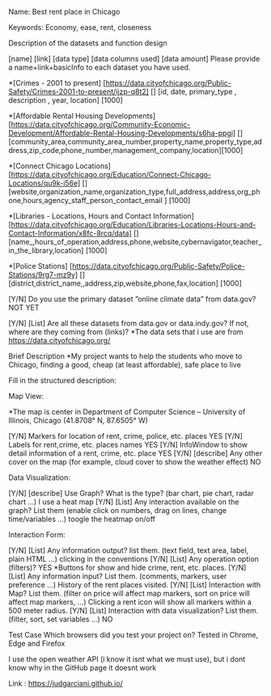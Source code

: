 
Name: Best rent place in Chicago

Keywords: Economy, ease, rent, closeness

Description of the datasets and function design

[name] [link] [data type] [data columns used] [data amount] Please provide a name+link+basicInfo to each dataset you have used.

*[Crimes - 2001 to present] [https://data.cityofchicago.org/Public-Safety/Crimes-2001-to-present/ijzp-q8t2] [] [id, date, primary_type , description , year, location] [1000]

*[Affordable Rental Housing Developments] [https://data.cityofchicago.org/Community-Economic-Development/Affordable-Rental-Housing-Developments/s6ha-ppgi] [] [community_area,community_area_number,property_name,property_type,address,zip_code,phone_number,management_company,location][1000]

*[Connect Chicago Locations] [https://data.cityofchicago.org/Education/Connect-Chicago-Locations/qu9k-i56e] [] [website,organization_name,organization_type,full_address,address,org_phone,hours,agency_staff_person_contact_email ] [1000]

*[Libraries - Locations, Hours and Contact Information] [https://data.cityofchicago.org/Education/Libraries-Locations-Hours-and-Contact-Information/x8fc-8rcq/data] [] [name_,hours_of_operation,address,phone,website,cybernavigator,teacher_in_the_library,location] [1000]

*[Police Stations] [https://data.cityofchicago.org/Public-Safety/Police-Stations/9rg7-mz9y] [] [district,district_name,,address,zip,website,phone,fax,location] [1000]


[Y/N] Do you use the primary dataset ”online climate data” from data.gov?  NOT YET

[Y/N] [List] Are all these datasets from data.gov or data.indy.gov? If not, where are they coming from (links)?
*The data sets that i use are from https://data.cityofchicago.org/


Brief Description
*My project wants to help the students who move to Chicago, finding a good, cheap (at least affordable), safe place to live


Fill in the structured description:

Map View:

*The map is center in Department of Computer Science – University of Illinois, Chicago (41.8708° N, 87.6505° W)

[Y/N] Markers for location of rent, crime, police, etc. places  YES
[Y/N] Labels for rent,crime, etc. places names YES
[Y/N] InfoWindow to show detail information of a rent, crime, etc. place YES
[Y/N] [describe] Any other cover on the map (for example, cloud cover to show the weather effect) NO

Data Visualization:

[Y/N] [describe] Use Graph? What is the type? (bar chart, pie chart, radar chart ...) I use a heat map
[Y/N] [List] Any interaction available on the graph? List them (enable click on numbers, drag on lines, change time/variables ...)  toogle the heatmap on/off

Interaction Form:

[Y/N] [List] Any information output? list them. (text field, text area, label, plain HTML ...) clicking in the conventions
[Y/N] [List] Any operation option (filters)?  YES
*Buttons for show and hide crime, rent, etc. places.
[Y/N] [List] Any information input? List them. (comments, markers, user preference ...) History of the rent places visited.
[Y/N] [List] Interaction with Map? List them. (filter on price will affect map markers, sort on price will affect map markers, ...) Clicking a rent icon will show all markers within a 500 meter radius. 
[Y/N] [List] Interaction with data visualization? List them. (filter, sort, set variables ...) NO


Test Case Which browsers did you test your project on?
Tested in Chrome, Edge and Firefox

I use the open weather API (i know it isnt what we must use), but i dont know why in the GitHub page it doesnt work 

Link : https://judgarciani.github.io/

